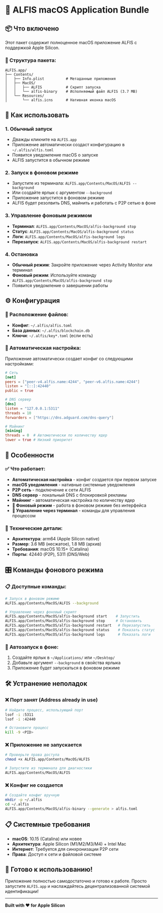 # 🍎 ALFIS macOS Application Bundle

## 📦 Что включено

Этот пакет содержит полноценное macOS приложение ALFIS с поддержкой Apple Silicon.

### 📁 Структура пакета:
```
ALFIS.app/
├── Contents/
│   ├── Info.plist          # Метаданные приложения
│   ├── MacOS/
│   │   ├── ALFIS           # Скрипт запуска
│   │   └── alfis-binary    # Исполняемый файл ALFIS (3.7 MB)
│   └── Resources/
│       └── alfis.icns      # Нативная иконка macOS
```

## 🚀 Как использовать

### 1. **Обычный запуск**
- Дважды кликните на `ALFIS.app`
- Приложение автоматически создаст конфигурацию в `~/.alfis/alfis.toml`
- Появится уведомление macOS о запуске
- ALFIS запустится в обычном режиме

### 2. **Запуск в фоновом режиме**
- Запустите из терминала: `ALFIS.app/Contents/MacOS/ALFIS --background`
- Или создайте ярлык с аргументом `--background`
- Приложение запустится в фоновом режиме
- ALFIS будет резолвить DNS, майнить и работать с P2P сетью в фоне

### 3. **Управление фоновым режимом**
- **Терминал**: `ALFIS.app/Contents/MacOS/alfis-background stop`
- **Статус**: `ALFIS.app/Contents/MacOS/alfis-background status`
- **Логи**: `ALFIS.app/Contents/MacOS/alfis-background logs`
- **Перезапуск**: `ALFIS.app/Contents/MacOS/alfis-background restart`

### 4. **Остановка**
- **Обычный режим**: Закройте приложение через Activity Monitor или терминал
- **Фоновый режим**: Используйте команду `ALFIS.app/Contents/MacOS/alfis-background stop`
- Появится уведомление о завершении работы

## ⚙️ Конфигурация

### 📍 Расположение файлов:
- **Конфиг**: `~/.alfis/alfis.toml`
- **База данных**: `~/.alfis/blockchain.db`
- **Ключи**: `~/.alfis/key*.toml` (если есть)

### 🔧 Автоматическая настройка:
Приложение автоматически создает конфиг со следующими настройками:

```toml
# Сеть
[net]
peers = ["peer-v4.alfis.name:4244", "peer-v6.alfis.name:4244"]
listen = "[::]:42440"
public = true

# DNS сервер
[dns]
listen = "127.0.0.1:5311"
threads = 10
forwarders = ["https://dns.adguard.com/dns-query"]

# Майнинг
[mining]
threads = 0  # Автоматически по количеству ядер
lower = true # Низкий приоритет
```

## 🎯 Особенности

### ✅ **Что работает:**
- **Автоматическая настройка** - конфиг создается при первом запуске
- **macOS уведомления** - нативные системные уведомления
- **P2P сеть** - подключение к сети ALFIS
- **DNS сервер** - локальный DNS с блокировкой рекламы
- **Майнинг** - автоматическая настройка по количеству ядер
- **🍎 Фоновый режим** - работа в фоновом режиме без интерфейса
- **📱 Управление через терминал** - команды для управления процессом

### 🔧 **Технические детали:**
- **Архитектура**: arm64 (Apple Silicon native)
- **Размер**: 3.6 MB (несжатое), 1.8 MB (архив)
- **Требования**: macOS 10.15+ (Catalina)
- **Порты**: 42440 (P2P), 5311 (DNS/Web)

## 🎛️ Команды фонового режима

### 📋 **Доступные команды:**
```bash
# Запуск в фоновом режиме
ALFIS.app/Contents/MacOS/ALFIS --background

# Управление через фоновый скрипт
ALFIS.app/Contents/MacOS/alfis-background start    # Запустить
ALFIS.app/Contents/MacOS/alfis-background stop     # Остановить
ALFIS.app/Contents/MacOS/alfis-background restart   # Перезапустить
ALFIS.app/Contents/MacOS/alfis-background status    # Показать статус
ALFIS.app/Contents/MacOS/alfis-background logs      # Показать логи
```

### 🔄 **Автозапуск в фоне:**
1. Создайте ярлык в `~/Applications/` или `~/Desktop/`
2. Добавьте аргумент `--background` в свойства ярлыка
3. Приложение будет запускаться в фоновом режиме

## 🛠️ Устранение неполадок

### ❌ **Порт занят (Address already in use)**
```bash
# Найдите процесс, использующий порт
lsof -i :5311
lsof -i :42440

# Остановите процесс
kill -9 <PID>
```

### ❌ **Приложение не запускается**
```bash
# Проверьте права доступа
chmod +x ALFIS.app/Contents/MacOS/ALFIS

# Запустите из терминала для диагностики
ALFIS.app/Contents/MacOS/ALFIS
```

### ❌ **Конфиг не создается**
```bash
# Создайте конфиг вручную
mkdir -p ~/.alfis
cd ~/.alfis
ALFIS.app/Contents/MacOS/alfis-binary --generate > alfis.toml
```

## 📋 Системные требования

- **macOS**: 10.15 (Catalina) или новее
- **Архитектура**: Apple Silicon (M1/M2/M3/M4) + Intel Mac
- **Интернет**: Требуется для синхронизации P2P сети
- **Права**: Доступ к сети и файловой системе

## 🎉 Готово к использованию!

Приложение полностью самодостаточно и готово к работе. Просто запустите `ALFIS.app` и наслаждайтесь децентрализованной системой идентификации!

---

**Built with ❤️ for Apple Silicon**